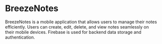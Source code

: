 # BreezeNotes

BreezeNotes is a mobile application that allows users to manage their notes efficiently. Users can create, edit, delete, and view notes seamlessly on their mobile devices. Firebase is used for backend data storage and authentication.
